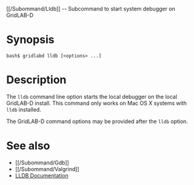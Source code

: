 [[/Subommand/Lldb]] -- Subcommand to start system debugger on GridLAB-D

# Synopsis

~~~
bash$ gridlabd lldb [<options> ...]
~~~

# Description

The `lldb` command line option starts the local debugger on the local GridLAB-D install.  This command only works on Mac OS X systems with `lldb` installed.

The GridLAB-D command options may be provided after the `lldb` option.

# See also

* [[/Subommand/Gdb]]
* [[/Subommand/Valgrind]]
* [LLDB Documentation](https://lldb.llvm.org)
